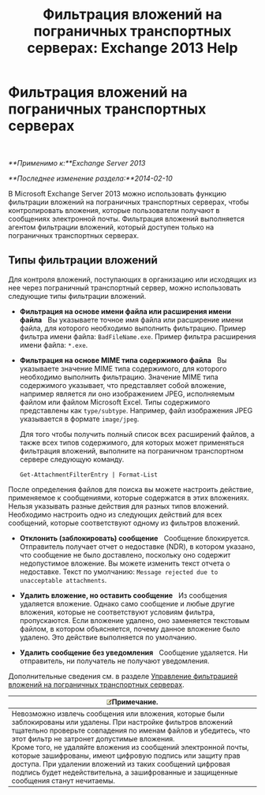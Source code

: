 ﻿---
title: 'Фильтрация вложений на пограничных транспортных серверах: Exchange 2013 Help'
TOCTitle: Фильтрация вложений на пограничных транспортных серверах
ms:assetid: be39a181-c82e-41f5-8846-085bf1f84164
ms:mtpsurl: https://technet.microsoft.com/ru-ru/library/Bb124399(v=EXCHG.150)
ms:contentKeyID: 60829974
ms.date: 04/30/2018
mtps_version: v=EXCHG.150
ms.translationtype: HT
---

# Фильтрация вложений на пограничных транспортных серверах

 

_**Применимо к:**Exchange Server 2013_

_**Последнее изменение раздела:**2014-02-10_

В Microsoft Exchange Server 2013 можно использовать функцию фильтрации вложений на пограничных транспортных серверах, чтобы контролировать вложения, которые пользователи получают в сообщениях электронной почты. Фильтрация вложений выполняется агентом фильтрации вложений, который доступен только на пограничных транспортных серверах.

## Типы фильтрации вложений

Для контроля вложений, поступающих в организацию или исходящих из нее через пограничный транспортный сервер, можно использовать следующие типы фильтрации вложений.

  - **Фильтрация на основе имени файла или расширения имени файла**   Вы указываете точное имя файла или расширение имени файла, для которого необходимо выполнить фильтрацию. Пример фильтра имени файла: `BadFileName.exe`. Пример фильтра расширения имени файла: `*.exe`.

  - **Фильтрация на основе MIME типа содержимого файла**   Вы указываете значение MIME типа содержимого, для которого необходимо выполнить фильтрацию. Значение MIME типа содержимого указывает, что представляет собой вложение, например является ли оно изображением JPEG, исполняемым файлом или файлом Microsoft Excel. Типы содержимого представлены как `type/subtype`. Например, файл изображения JPEG указывается в формате `image/jpeg`.
    
    Для того чтобы получить полный список всех расширений файлов, а также всех типов содержимого, для которых может применяться фильтрация вложений, выполните на пограничном транспортном сервере следующую команду.
    
        Get-AttachmentFilterEntry | Format-List

После определения файлов для поиска вы можете настроить действие, применяемое к сообщениями, которые содержатся в этих вложениях. Нельзя указывать разные действия для разных типов вложений. Необходимо настроить одно из следующих действий для всех сообщений, которые соответствуют одному из фильтров вложений.

  - **Отклонить (заблокировать) сообщение**   Сообщение блокируется. Отправитель получает отчет о недоставке (NDR), в котором указано, что сообщение не было доставлено, поскольку оно содержит недопустимое вложение. Вы можете изменить текст отчета о недоставке. Текст по умолчанию: `Message rejected due to unacceptable attachments`.

  - **Удалить вложение, но оставить сообщение**   Из сообщения удаляется вложение. Однако само сообщение и любые другие вложения, которые не соответствуют условиям фильтра, пропускаются. Если вложение удалено, оно заменяется текстовым файлом, в котором объясняется, почему данное вложение было удалено. Это действие выполняется по умолчанию.

  - **Удалить сообщение без уведомления**   Сообщение удаляется. Ни отправитель, ни получатель не получают уведомления.

Дополнительные сведения см. в разделе [Управление фильтрацией вложений на пограничных транспортных серверах](manage-attachment-filtering-on-edge-transport-servers-exchange-2013-help.md).

<table>
<thead>
<tr class="header">
<th><img src="images/JJ126620.note(EXCHG.150).gif" title="Примечание" alt="Примечание" />Примечание.</th>
</tr>
</thead>
<tbody>
<tr class="odd">
<td>Невозможно извлечь сообщения или вложения, которые были заблокированы или удалены. При настройке фильтров вложений тщательно проверьте совпадения по именам файлов и убедитесь, что этот фильтр не затронет допустимые вложения.<br />
Кроме того, не удаляйте вложения из сообщений электронной почты, которые зашифрованы, имеют цифровую подпись или защиту прав доступа. При удалении вложений из таких сообщений цифровая подпись будет недействительна, а зашифрованные и защищенные сообщения станут нечитаемы.</td>
</tr>
</tbody>
</table>

